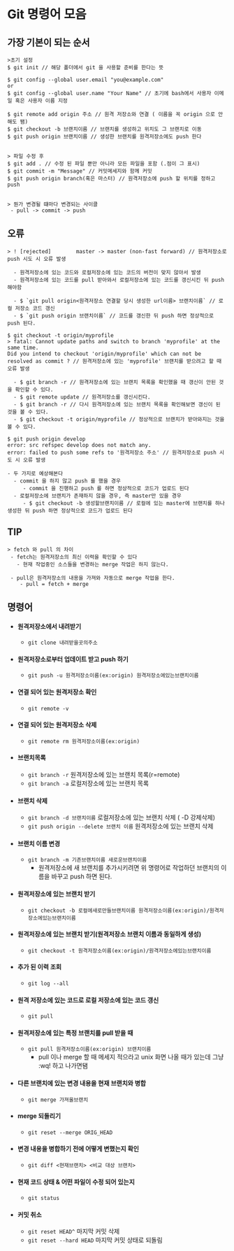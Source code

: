 # Git 명령어 모음
## 가장 기본이 되는 순서

```
>초기 설정
$ git init // 해당 폴더에서 git 을 사용할 준비를 한다는 뜻

$ git config --global user.email "you@example.com"
or
$ git config --global user.name "Your Name" // 초기에 bash에서 사용자 이메일 혹은 사용자 이름 지정

$ git remote add origin 주소 // 원격 저장소와 연결 ( 이름을 꼭 origin 으로 안해도 됌)
$ git checkout -b 브랜치이름 // 브랜치를 생성하고 위치도 그 브랜치로 이동
$ git push origin 브랜치이름 // 생성한 브랜치를 원격저장소에도 push 한다


> 파일 수정 후
$ git add . // 수정 된 파일 뿐만 아니라 모든 파일을 포함 (.점이 그 표시)
$ git commit -m "Message" // 커밋메세지와 함께 커밋
$ git push origin branch(혹은 마스터) // 원격저장소에 push 할 위치를 정하고 push


> 뭔가 변경될 떄마다 변경되는 사이클
 - pull -> commit -> push
```


## 오류
```
> ! [rejected]        master -> master (non-fast forward) // 원격저장소로 push 시도 시 오류 발생

  - 원격저장소에 있는 코드와 로컬저장소에 있는 코드의 버전이 맞지 않아서 발생
  - 원격저장소에 있는 코드를 pull 받아와서 로컬저장소에 있는 코드를 갱신시킨 뒤 push 해야함

  - $ `git pull origin<원격저장소 연결할 당시 생성한 url이름> 브랜치이름` // 로컬 저장소 코드 갱신
  - $ `git push origin 브랜치이름` // 코드를 갱신한 뒤 push 하면 정상적으로 push 된다.
```

```
$ git checkout -t origin/myprofile
> fatal: Cannot update paths and switch to branch 'myprofile' at the same time.
Did you intend to checkout 'origin/myprofile' which can not be resolved as commit ? // 원격저장소에 있는 'myprofile' 브랜치를 받으려고 할 때 오류 발생

  - $ git branch -r // 원격저장소에 있는 브랜치 목록을 확인했을 때 갱신이 안된 것을 확인할 수 있다.
  - $ git remote update // 원격저장소를 갱신시킨다.
  - $ git branch -r // 다시 원격저장소에 있는 브랜치 목록을 확인해보면 갱신이 된 것을 볼 수 있다.
  - $ git checkout -t origin/myprofile // 정상적으로 브랜치가 받아와지는 것을 볼 수 있다.
```

```
$ git push origin develop
error: src refspec develop does not match any.
error: failed to push some refs to '원격저장소 주소' // 원격저장소로 push 시도 시 오류 발생

- 두 가지로 예상해본다
  - commit 을 하지 않고 push 를 했을 경우
     - commit 을 진행하고 push 를 하면 정상적으로 코드가 업로드 된다
  - 로컬저장소에 브랜치가 존재하지 않을 경우, 즉 master만 있을 경우
     - $ git checkout -b 생성할브랜치이름 // 로컬에 있는 master에 브랜치를 하나 생성한 뒤 push 하면 정상적으로 코드가 업로드 된다
```
## TIP
```
> fetch 와 pull 의 차이
 - fetch는 원격저장소의 최신 이력을 확인할 수 있다
   - 현재 작업중인 소스들을 변경하는 merge 작업은 하지 않는다.

 - pull은 원격저장소의 내용을 가져와 자동으로 merge 작업을 한다.
    - pull = fetch + merge
```


## 명령어
- #### 원격저장소에서 내려받기
  - `git clone 내려받을곳의주소`

- #### 원격저장소로부터 업데이트 받고 push 하기
  - `git push -u 원격저장소이름(ex:origin) 원격저장소에있는브랜치이름`

- #### 연결 되어 있는 원격저장소 확인
  - `git remote -v`

- #### 연결 되어 있는 원격저장소 삭제
  - `git remote rm 원격저장소이름(ex:origin)`

- #### 브랜치목록
  - `git branch -r` 원격저장소에 있는 브랜치 목록(r=remote)
  - `git branch -a` 로컬저장소에 있는 브랜치 목록

- #### 브랜치 삭제
  - `git branch -d 브랜치이름` 로컬저장소에 있는 브랜치 삭제 ( -D 강제삭제)
  - `git push origin --delete 브랜치 이름` 원격저장소에 있는 브랜치 삭제

- #### 브랜치 이름 변경
  - `git branch -m 기존브랜치이름 새로운브랜치이름`
    - 원격저장소에 새 브랜치를 추가시키려면 위 명령어로 작업하던 브랜치의 이름을 바꾸고 push 하면 된다.

- #### 원격저장소에 있는 브랜치 받기
  - `git checkout -b 로컬에새로만들브랜치이름 원격저장소이름(ex:origin)/원격저장소에있는브랜치이름`

- #### 원격저장소에 있는 브랜치 받기(원격저장소 브랜치 이름과 동일하게 생성)
  - `git checkout -t 원격저장소이름(ex:origin)/원격저장소에있는브랜치이름`

- #### 추가 된 이력 조회
  - `git log --all`

- #### 원격 저장소에 있는 코드로 로컬 저장소에 있는 코드 갱신
  - `git pull`

- #### 원격저장소에 있는 특정 브랜치를 pull 받을 때
  - `git pull 원격저장소이름(ex:origin) 브랜치이름`
    - pull 이나 merge 할 때 메세지 적으라고 unix 화면 나올 때가 있는데 그냥 :wq! 하고 나가면됌

- #### 다른 브랜치에 있는 변경 내용을 현재 브랜치와 병합
  - `git merge 가져올브랜치`

- #### merge 되돌리기
  - `git reset --merge ORIG_HEAD`

- #### 변경 내용을 병합하기 전에 어떻게 변했는지 확인
  - `git diff <현재브랜치> <비교 대상 브랜치>`

- #### 현재 코드 상태 & 어떤 파일이 수정 되어 있는지
  - `git status`

- #### 커밋 취소
  - `git reset HEAD^` 마지막 커밋 삭제
  - `git reset --hard HEAD` 마지막 커밋 상태로 되돌림

